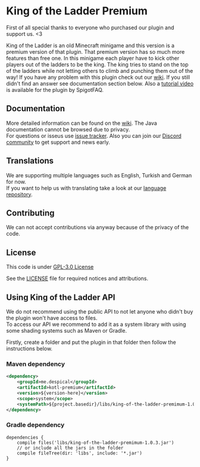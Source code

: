 # King of the Ladder Premium
First of all special thanks to everyone who purchased our plugin and support us. <3

King of the Ladder is an old Minecraft minigame and this version is a premium version of that plugin. That premium version has so much more features than free one. In this minigame each player have to kick other players out of the ladders to be the king. The king tries to stand on the top of the ladders while not letting others to climb and punching them out of the way! If you have any problem with this plugin check out our [wiki](https://github.com/Despical/KOTLPremium/wiki). If you still didn't find an answer see documentation section below. Also a [tutorial video](https://www.youtube.com/watch?v=O_vkf_J4OgY) is available for the plugin by SpigotFAQ.

## Documentation
More detailed information can be found on the [wiki](https://github.com/Despical/KOTLPremium/wiki).
The Java documentation cannot be browsed due to privacy.<br>For questions or isseus use [issue tracker](https://github.com/Despical/KOTLPremium/issues).
Also you can join our [Discord community](https://www.discord.gg/rVkaGmyszE) to get support and news early.

## Translations
We are supporting multiple languages such as English, Turkish and German for now.<br>
If you want to help us with translating take a look at our [language repository](https://github.com/Despical/LocaleStorage).

## Contributing
We can not accept contributions via anyway because of the privacy of the code.

## License
This code is under [GPL-3.0 License](http://www.gnu.org/licenses/gpl-3.0.html)

See the [LICENSE](https://github.com/Despical/KOTLPremium/blob/master/LICENSE) file for required notices and attributions.

## Using King of the Ladder API
We do not recommend using the public API to not let anyone who didn't buy the plugin won't have access to files.<br>To access
our API we recommend to add it as a system library with using some shading systems such as Maven or Gradle.

Firstly, create a folder and put the plugin in that folder then follow the instructions below.

### Maven dependency

```xml
<dependency>
    <groupId>me.despical</groupId>
    <artifactId>kotl-premium</artifactId>
    <version>${version-here}</version>
    <scope>system</scope>
    <systemPath>${project.basedir}/libs/king-of-the-ladder-premimum-1.0.3.jar</systemPath>
</dependency>
```

### Gradle dependency
```
dependencies {
    compile files('libs/king-of-the-ladder-premimum-1.0.3.jar')
    // or include all the jars in the folder
    compile fileTree(dir: 'libs', include: '*.jar')
}
```
